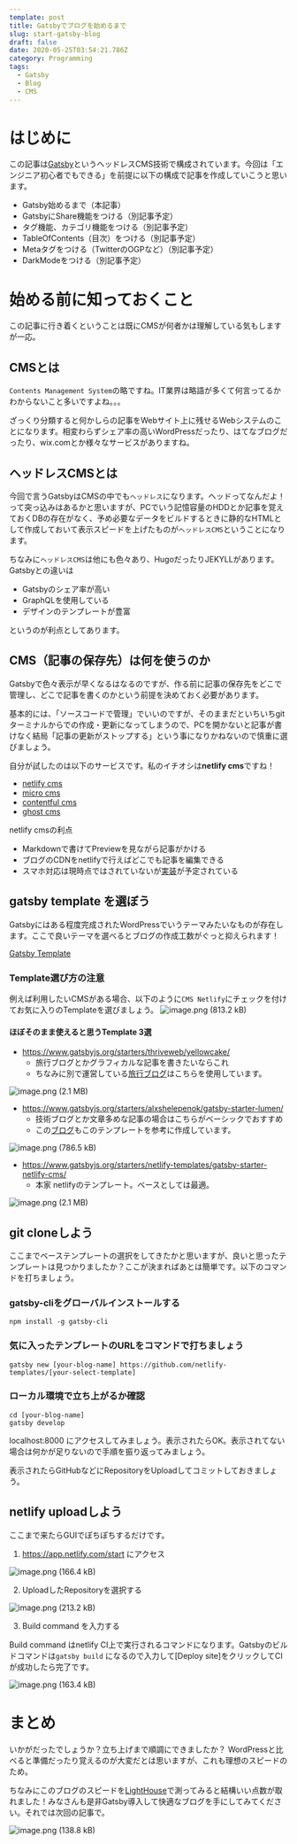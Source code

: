 ```yaml
---
template: post
title: Gatsbyでブログを始めるまで
slug: start-gatsby-blog
draft: false
date: 2020-05-25T03:54:21.786Z
category: Programming
tags:
  - Gatsby
  - Blog
  - CMS
---
```

# はじめに

この記事は[Gatsby](https://www.gatsbyjs.org/)というヘッドレスCMS技術で構成されています。今回は「エンジニア初心者でもできる」を前提に以下の構成で記事を作成していこうと思います。

- Gatsby始めるまで（本記事）
- GatsbyにShare機能をつける（別記事予定）
- タグ機能、カテゴリ機能をつける（別記事予定）
- TableOfContents（目次）をつける（別記事予定）
- Metaタグをつける（TwitterのOGPなど）（別記事予定）
- DarkModeをつける（別記事予定）

# 始める前に知っておくこと

この記事に行き着くということは既にCMSが何者かは理解している気もしますが一応。

## CMSとは

`Contents Management System`の略ですね。IT業界は略語が多くて何言ってるかわからないこと多いですよね。。。

ざっくり分類すると何かしらの記事をWebサイト上に残せるWebシステムのことになります。相変わらずシェア率の高いWordPressだったり、はてなブログだったり、wix.comとか様々なサービスがありますね。

## ヘッドレスCMSとは

今回で言うGatsbyはCMSの中でも`ヘッドレス`になります。ヘッドってなんだよ！って突っ込みはあるかと思いますが、PCでいう記憶容量のHDDとか記事を覚えておくDBの存在がなく、予め必要なデータをビルドするときに静的なHTMLとして作成しておいて表示スピードを上げたものが`ヘッドレスCMS`ということになります。

ちなみに`ヘッドレスCMS`は他にも色々あり、HugoだったりJEKYLLがあります。Gatsbyとの違いは

- Gatsbyのシェア率が高い
- GraphQLを使用している
- デザインのテンプレートが豊富

というのが利点としてあります。

## CMS（記事の保存先）は何を使うのか

Gatsbyで色々表示が早くなるはなるのですが、作る前に記事の保存先をどこで管理し、どこで記事を書くのかという前提を決めておく必要があります。

基本的には、「ソースコードで管理」でいいのですが、そのままだといちいちgitターミナルからでの作成・更新になってしまうので、PCを開かないと記事が書けなく結局「記事の更新がストップする」という事になりかねないので慎重に選びましょう。

自分が試したのは以下のサービスです。私のイチオシは**netlify cms**ですね！
- [netlify cms](https://www.netlifycms.org/)
- [micro cms](https://microcms.io/)
- [contentful cms](https://www.contentful.com/)
- [ghost cms](https://ghost.org/)

netlify cmsの利点
- Markdownで書けてPreviewを見ながら記事がかける
- ブログのCDNをnetlifyで行えばどこでも記事を編集できる
- スマホ対応は現時点ではされていないが[実装](https://github.com/netlify/netlify-cms/issues/441)が予定されている

## gatsby template を選ぼう

Gatsbyにはある程度完成されたWordPressでいうテーマみたいなものが存在します。ここで良いテーマを選べるとブログの作成工数がぐっと抑えられます！

[Gatsby Template](https://www.gatsbyjs.org/starters/?v=2)

### Template選び方の注意

例えば利用したいCMSがある場合、以下のように`CMS Netlify`にチェックを付けてお気に入りのTemplateを選びましょう。
<img alt="image.png (813.2 kB)" src="https://img.esa.io/uploads/production/attachments/15569/2020/05/25/82539/1ce5353f-a1cd-46e1-b851-6626275b8e85.png">

#### ほぼそのまま使えると思うTemplate 3選

- https://www.gatsbyjs.org/starters/thriveweb/yellowcake/
    - 旅行ブログとかグラフィカルな記事を書きたいならこれ
    - ちなみに別で運営している[旅行ブログ](https://yomomo.page)はこちらを使用しています。

<img alt="image.png (2.1 MB)" src="https://img.esa.io/uploads/production/attachments/15569/2020/05/25/82539/6935a1b5-da20-4149-ac6d-a1da48892110.png">

- https://www.gatsbyjs.org/starters/alxshelepenok/gatsby-starter-lumen/
    - 技術ブログとか文章多めな記事の場合はこちらがベーシックでおすすめ
    - この[ブログ](https://tech-blog.yoshikiohashi.dev/)もこのテンプレートを参考に作成しています。

<img alt="image.png (786.5 kB)" src="https://img.esa.io/uploads/production/attachments/15569/2020/05/25/82539/69bb9c9a-0211-436a-b60e-be5cf18da87f.png">

- https://www.gatsbyjs.org/starters/netlify-templates/gatsby-starter-netlify-cms/
    - 本家 netlifyのテンプレート。ベースとしては最適。

<img alt="image.png (2.1 MB)" src="https://img.esa.io/uploads/production/attachments/15569/2020/05/25/82539/dacc1317-db98-4eef-9c6a-7273ce21f1d9.png">

## git cloneしよう

ここまでベーステンプレートの選択をしてきたかと思いますが、良いと思ったテンプレートは見つかりましたか？ここが決まればあとは簡単です。以下のコマンドを打ちましょう。

### gatsby-cliをグローバルインストールする
```
npm install -g gatsby-cli
```

### 気に入ったテンプレートのURLをコマンドで打ちましょう
```
gatsby new [your-blog-name] https://github.com/netlify-templates/[your-select-template]
```

### ローカル環境で立ち上がるか確認

```
cd [your-blog-name]
gatsby develop
```

localhost:8000 にアクセスしてみましょう。表示されたらOK。表示されてない場合は何かが足りないので手順を振り返ってみましょう。

表示されたらGitHubなどにRepositoryをUploadしてコミットしておきましょう。

## netlify uploadしよう

ここまで来たらGUIでぽちぽちするだけです。

1. https://app.netlify.com/start にアクセス

<img alt="image.png (166.4 kB)" src="https://img.esa.io/uploads/production/attachments/15569/2020/05/25/82539/8de407ab-327e-4bc4-b57d-b0f11c26a66e.png">

2. UploadしたRepositoryを選択する

<img alt="image.png (213.2 kB)" src="https://img.esa.io/uploads/production/attachments/15569/2020/05/25/82539/94f2dd5f-9400-47f0-b46f-eb7cddb55fa1.png">

3. Build command を入力する

Build command はnetlify CI上で実行されるコマンドになります。Gatsbyのビルドコマンドは`gatsby build` になるので入力して[Deploy site]をクリックしてCIが成功したら完了です。

<img alt="image.png (163.4 kB)" src="https://img.esa.io/uploads/production/attachments/15569/2020/05/25/82539/117c8b75-be6d-4866-9487-d7f1e01f16cb.png">

# まとめ

いかがだったでしょうか？立ち上げまで順調にできましたか？
WordPressと比べると準備だったり覚えるのが大変だとは思いますが、これも理想のスピードのため。

ちなみにこのブログのスピードを[LightHouse](https://chrome.google.com/webstore/detail/lighthouse/blipmdconlkpinefehnmjammfjpmpbjk?hl=ja)で測ってみると結構いい点数が取れました！みなさんも是非Gatsby導入して快適なブログを手にしてみてください。それでは次回の記事で。

<img  alt="image.png (138.8 kB)" src="https://img.esa.io/uploads/production/attachments/15569/2020/05/25/82539/e4210d81-acad-4d22-b37f-6fde32d7dbba.png">
